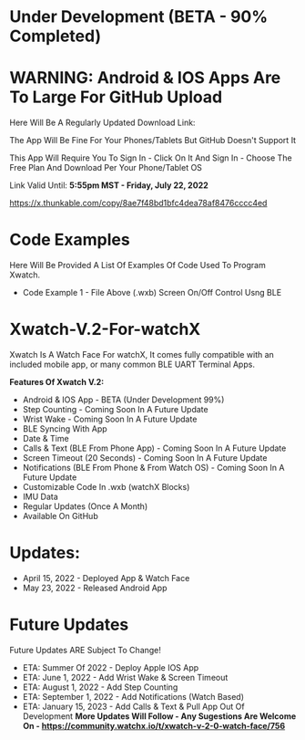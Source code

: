 # Under Development (BETA - 90% Completed)

# WARNING: Android & IOS Apps Are To Large For GitHub Upload
Here Will Be A Regularly Updated Download Link:

The App Will Be Fine For Your Phones/Tablets But GitHub Doesn't Support It

This App Will Require You To Sign In - Click On It And Sign In - Choose The Free Plan And Download Per Your Phone/Tablet OS

Link Valid Until: **5:55pm MST - Friday, July 22, 2022**

https://x.thunkable.com/copy/8ae7f48bd1bfc4dea78af8476cccc4ed

# Code Examples
Here Will Be Provided A List Of Examples Of Code Used To Program Xwatch.
* Code Example 1 - File Above (.wxb) Screen On/Off Control Usng BLE

# Xwatch-V.2-For-watchX
Xwatch Is A Watch Face For watchX, It comes fully compatible with an included mobile app, or many common BLE UART Terminal Apps.

**Features Of Xwatch V.2:**
* Android & IOS App - BETA (Under Development 99%)
* Step Counting - Coming Soon In A Future Update
* Wrist Wake - Coming Soon In A Future Update
* BLE Syncing With App
* Date & Time
* Calls & Text (BLE From Phone App) - Coming Soon In A Future Update
* Screen Timeout (20 Seconds) - Coming Soon In A Future Update
* Notifications (BLE From Phone & From Watch OS) - Coming Soon In A Future Update
* Customizable Code In .wxb (watchX Blocks)
* IMU Data
* Regular Updates (Once A Month)
* Available On GitHub

# Updates:

* April 15, 2022 - Deployed App & Watch Face
* May 23, 2022 - Released Android App

# Future Updates

Future Updates ARE Subject To Change!
* ETA: Summer Of 2022 - Deploy Apple IOS App
* ETA: June 1, 2022 - Add Wrist Wake & Screen Timeout
* ETA: August 1, 2022 - Add Step Counting
* ETA: September 1, 2022 - Add Notifications (Watch Based)
* ETA: January 15, 2023 - Add Calls & Text & Pull App Out Of Development
**More Updates Will Follow - Any Sugestions Are Welcome On - https://community.watchx.io/t/xwatch-v-2-0-watch-face/756**
